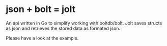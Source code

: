 # json + bolt = jolt
An api written in Go to simplify working with boltdb/bolt. Jolt saves structs as json and retrieves the stored data as formated json.

Please have a look at the example.
